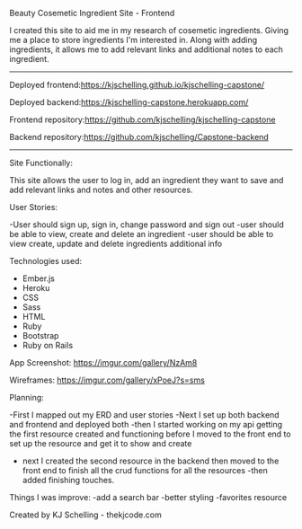 
Beauty Cosemetic Ingredient Site - Frontend 

I created this site to aid me in my research of cosemetic ingredients. Giving me
a place to store ingredients I'm interested in. Along with adding ingredients, 
it allows me to add relevant links and additional notes to each ingredient.

_____________________________________

Deployed frontend:https://kjschelling.github.io/kjschelling-capstone/

Deployed backend:https://kjschelling-capstone.herokuapp.com/

Frontend repository:https://github.com/kjschelling/kjschelling-capstone

Backend repository:https://github.com/kjschelling/Capstone-backend

_____________________________________

Site Functionally:

This site allows the user to log in, add an ingredient they want to save and 
add relevant links and notes and other resources.


User Stories:

-User should sign up, sign in, change password and sign out
-user should be able to view, create and delete an ingredient
-user should be able to view create, update and delete ingredients additional info


Technologies used:

- Ember.js
- Heroku
- CSS 
- Sass
- HTML
- Ruby 
- Bootstrap
- Ruby on Rails

App Screenshot:
https://imgur.com/gallery/NzAm8

Wireframes:
https://imgur.com/gallery/xPoeJ?s=sms

Planning:

-First I mapped out my ERD and user stories
-Next I set up both backend and frontend and deployed both
-then I started working on my api getting the first resource created and functioning
before I moved to the front end to set up the resource and get it to show and create
- next I created the second resource in the backend then moved to the front end to finish
all the crud functions for all the resources
-then added finishing touches.

Things I was improve:
-add a search bar
-better styling
-favorites resource


Created by KJ Schelling - thekjcode.com
